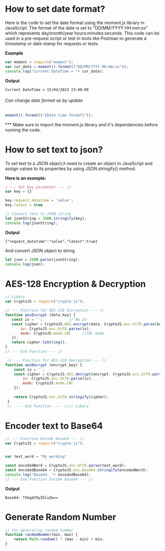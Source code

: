 # How to set date format?

Here is the code to set the date format using the moment.js library in JavaScript. The format of the date is set to "DD/MM/YYYY HH:mm:ss" which represents day/month/year hours:minutes:seconds. This code can be used in a pre-request script or test in tools like Postman to generate a timestamp or date stamp for requests or tests.

**Example**
```javascript
var moment = require('moment');
var cur_date = moment().format(("DD/MM/YYYY HH:mm:ss"));
console.log("Current DateTime = "+ cur_date);
```

**Output**
```
Current DateTime = 15/04/2023 23:48:00
```
###### Can change date format as by update 
```javascript
moment().format(("{Date time format}"));
```

*** Make sure to import the moment.js library and it's dependencies before running the code.

# How to set text to json?
To set text to a JSON object,it need to create an object in JavaScript and assign values to its properties by using JSON.stringify() method.

**Here is an example:**
```javascript
/ --- Set key parameter --- //
var key = {}

key.request_datetime = 'value';
key.latest = true  

// Convert text to JSON string
let jsonString = JSON.stringify(key);
console.log(jsonString);
```

**Output**
```
{"request_datetime":"value","latest":true}
```

And convert JSON object to string

```javascript
let json = JSON.parse(jsonString);
console.log(json);
```

# AES-128 Encryption & Decryption

```javascript
// Libary 
var CryptoJS = require("crypto-js");

// --- Function for AES-128 Encryption --- //
function aesEncrypt (data,key) {
   const iv = '';            // No IV
   const cipher = CryptoJS.AES.encrypt(data, CryptoJS.enc.Utf8.parse(key), {
       iv: CryptoJS.enc.Utf8.parse(iv),
       mode: CryptoJS.mode.CBC     //CBC mode
   });
   return cipher.toString();
}
// --- End Function --- //

 // --- Function for AES-128 Decryption --- //
function aesDecrypt (encrypt,key) {
    const iv = '';
    const cipher = CryptoJS.AES.decrypt(encrypt, CryptoJS.enc.Utf8.parse(key), {
        iv: CryptoJS.enc.Utf8.parse(iv),
        mode: CryptoJS.mode.CBC
    });
 
    return CryptoJS.enc.Utf8.stringify(cipher);
 }
 // ---- End Function ---- //// Libary 
```


# Encoder text to Base64
```javascript
// --- Function Encode Base64 --- //
var CryptoJS = require("crypto-js");


var text_word = "My wording"

const encodedWord = CryptoJS.enc.Utf8.parse(text_word); 
const encodedBase64 = CryptoJS.enc.Base64.stringify(encodedWord);
console.log("Base64: "+ encodedBase64);
// --- End Function Encode Base64 --- //
```

**Output**
```
Base64: TXkgd29yZGluZw==
```

# Generate Random Number

```javascript
// for generating random number 
function randomNumber(min, max) { 
    return Math.random() * (max - min) + min;
} 
```

